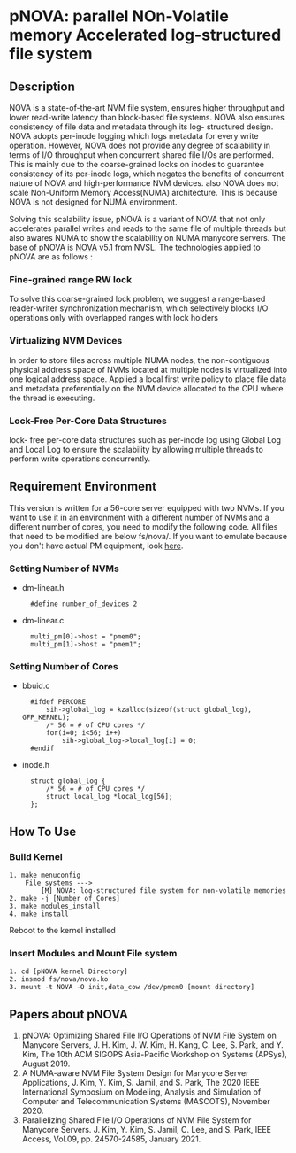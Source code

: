 # pNOVA: parallel NOn-Volatile memory Accelerated log-structured file system

## Description
NOVA is a state-of-the-art NVM file system, ensures higher throughput and lower read-write latency than block-based file systems. NOVA also ensures consistency of file data and metadata through its log- structured design. NOVA adopts per-inode logging which logs metadata for every write operation. However, NOVA does not provide any degree of scalability in terms of I/O throughput when concurrent shared file I/Os are performed. This is mainly due to the coarse-grained locks on inodes to guarantee consistency of its per-inode logs, which negates the benefits of concurrent nature of NOVA and high-performance NVM devices. also NOVA does not scale Non-Uniform Memory Access(NUMA) architecture. This is because NOVA is not designed for NUMA environment.

Solving this scalability issue, pNOVA is a variant of NOVA that not only accelerates parallel writes and reads to the same file of multiple threads but also awares NUMA to show the scalability on NUMA manycore servers. The base of pNOVA is [NOVA][NOVA] v5.1 from NVSL. The technologies applied to pNOVA are as follows : 

### Fine-grained range RW lock
To solve this coarse-grained lock problem, we suggest a range-based reader-writer synchronization mechanism, which selectively blocks I/O operations only with overlapped ranges with lock holders

### Virtualizing NVM Devices
In order to store files across multiple NUMA nodes, the non-contiguous physical address space of NVMs located at multiple nodes is virtualized into one logical address space. Applied a local first write policy to place file data and metadata preferentially on the NVM device allocated to the CPU where the thread is executing.

### Lock-Free Per-Core Data Structures
lock- free per-core data structures such as per-inode log using Global Log and Local Log to ensure the scalability by allowing multiple threads to perform write operations concurrently.

## Requirement Environment
This version is written for a 56-core server equipped with two NVMs. If you want to use it in an environment with a different number of NVMs and a different number of cores, you need to modify the following code. All files that need to be modified are below fs/nova/. If you want to emulate because you don't have actual PM equipment, look [here][PMEM].

### Setting Number of NVMs
* dm-linear.h

        #define number_of_devices 2

* dm-linear.c 

        multi_pm[0]->host = "pmem0";
        multi_pm[1]->host = "pmem1";
        
### Setting Number of Cores
* bbuid.c
        
        #ifdef PERCORE	
 	        sih->global_log = kzalloc(sizeof(struct global_log), GFP_KERNEL);
 	        /* 56 = # of CPU cores */
 	        for(i=0; i<56; i++)
 		        sih->global_log->local_log[i] = 0;
        #endif
        
* inode.h
        
        struct global_log {
 	        /* 56 = # of CPU cores */
 	        struct local_log *local_log[56];
        };

## How To Use

### Build Kernel

    1. make menuconfig
        File systems --->
            [M] NOVA: log-structured file system for non-volatile memories
    2. make -j [Number of Cores]
    3. make modules_install
    4. make install
    
Reboot to the kernel installed

### Insert Modules and Mount File system
    1. cd [pNOVA kernel Directory]
    2. insmod fs/nova/nova.ko
    3. mount -t NOVA -O init,data_cow /dev/pmem0 [mount directory]
    
## Papers about pNOVA
1. pNOVA: Optimizing Shared File I/O Operations of NVM File System on Manycore Servers, J. H. Kim, J. W. Kim, H. Kang, C. Lee, S. Park, and Y. Kim, The 10th ACM SIGOPS Asia-Pacific Workshop on Systems (APSys), August 2019.
2. A NUMA-aware NVM File System Design for Manycore Server Applications, J. Kim, Y. Kim, S. Jamil, and S. Park, The 2020 IEEE International Symposium on Modeling, Analysis and Simulation of Computer and Telecommunication Systems (MASCOTS), November 2020.
3. Parallelizing Shared File I/O Operations of NVM File System for Manycore Servers. J. Kim, Y. Kim, S. Jamil, C. Lee,  and S. Park, IEEE Access, Vol.09, pp. 24570-24585, January 2021.

[NOVA]: https://github.com/NVSL/linux-nova
[PMEM]: https://pmem.io/2016/02/22/pm-emulation.html
